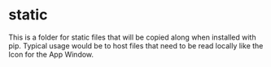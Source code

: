 # static

This is a folder for static files that will be copied along when installed with pip.
Typical usage would be to host files that need to be read locally like the Icon for the App Window.
